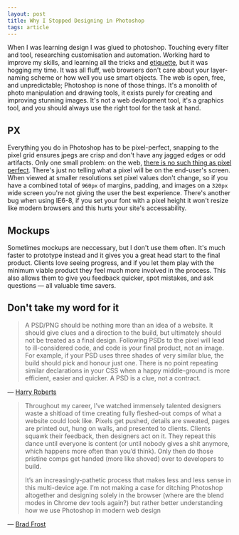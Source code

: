 ```yaml
---
layout: post
title: Why I Stopped Designing in Photoshop
tags: article
---
```


When I was learning design I was glued to photoshop.
Touching every filter and tool, researching customisation and automation.
Working hard to improve my skills, and learning all the tricks and [etiquette](http://photoshopetiquette.com), but it was hogging my time.
It was all fluff, web browsers don't care about your layer-naming scheme or how well you use smart objects.
The web is open, free, and unpredictable; Photoshop is none of those things.<!--more-->
It's a monolith of photo manipulation and drawing tools, it exists purely for creating and improving stunning images.
It's not a web devlopment tool, it's a graphics tool, and you should always use the right tool for the task at hand.

## PX

Everything you do in Photoshop has to be pixel-perfect, snapping to the pixel grid ensures jpegs are crisp and don't have any jagged edges or odd artifacts.
Only one small problem: on the web, [there is no such thing as pixel perfect](http://jkirchartz.com/2012/07/there-is-no-such-thing-as-pixel-perfect.html).
There's just no telling what a pixel will be on the end-user's screen.
When viewed at smaller resolutions set pixel values don't change, so if you have a combined total of `960px` of margins, padding, and images on a `320px` wide screen you're not giving the user the best experience.
There's another bug when using IE6-8, if you set your font with a pixel height it won't resize like modern browsers and this hurts your site's accessability.

## Mockups

Sometimes mockups are neccessary, but I don't use them often.
It's much faster to prototype instead and it gives you a great head start to the final product.
Clients love seeing progress, and if you let them play with the minimum viable product they feel much more involved in the process.
This also allows them to give you feedback quicker, spot mistakes, and ask questions &mdash; all valuable time savers.

## Don't take my word for it

>A PSD/PNG should be nothing more than an idea of a website. It should give clues and a direction to the build, but ultimately should not be treated as a final design. Following PSDs to the pixel will lead to ill-considered code, and code is your final product, not an image. For example, if your PSD uses three shades of very similar blue, the build should pick and honour just one. There is no point repeating similar declarations in your CSS when a happy middle-ground is more efficient, easier and quicker. A PSD is a clue, not a contract.

&mdash; [Harry Roberts](http://the-pastry-box-project.net/harry-roberts/2012-november-20/)

>Throughout my career, I’ve watched immensely talented designers waste a shitload of time creating fully fleshed-out comps of what a website could look like. Pixels get pushed, details are sweated, pages are printed out, hung on walls, and presented to clients. Clients squawk their feedback, then designers act on it. They repeat this dance until everyone is content (or until nobody gives a shit anymore, which happens more often than you’d think). Only then do those pristine comps get handed (more like shoved) over to developers to build.
>
>It’s an increasingly-pathetic process that makes less and less sense in this multi-device age. I’m not making a case for ditching Photoshop altogether and designing solely in the browser (where are the blend modes in Chrome dev tools again?) but rather better understanding how we use Photoshop in modern web design

&mdash; [Brad Frost](http://bradfrostweb.com/blog/post/the-post-psd-era/)

